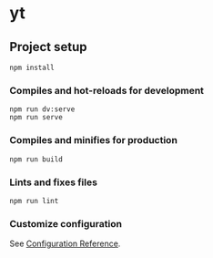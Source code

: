 # yt

## Project setup

```
npm install
```

### Compiles and hot-reloads for development

```
npm run dv:serve
npm run serve
```

### Compiles and minifies for production

```
npm run build
```

### Lints and fixes files

```
npm run lint
```

### Customize configuration

See [Configuration Reference](https://cli.vuejs.org/config/).
